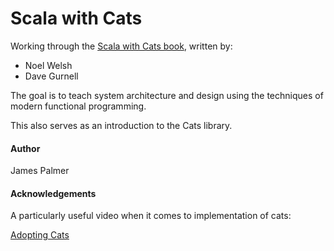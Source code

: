 # Scala with Cats

Working through the [Scala with Cats book](https://underscore.io/books/scala-with-cats/), written by:

- Noel Welsh
- Dave Gurnell

The goal is to teach system architecture and design
using the techniques of modern functional programming.

This also serves as an introduction to the Cats library.

#### Author

James Palmer

#### Acknowledgements

A particularly useful video when it comes to implementation of cats:

[Adopting Cats](https://www.youtube.com/watch?v=4ODUEbowkBM)
